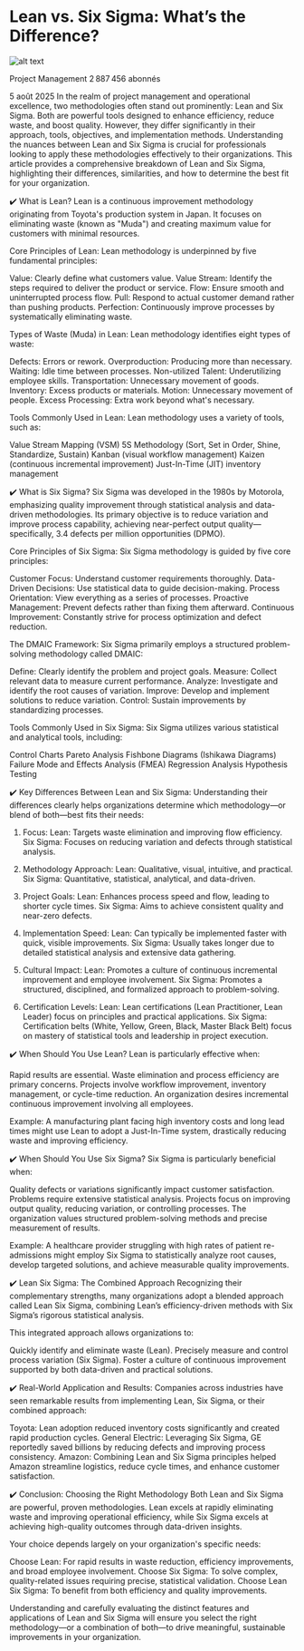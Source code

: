 # Lean vs. Six Sigma: What’s the Difference?

![alt text](image-1.png)


Project Management
2 887 456 abonnés


5 août 2025
In the realm of project management and operational excellence, two methodologies often stand out prominently: Lean and Six Sigma. Both are powerful tools designed to enhance efficiency, reduce waste, and boost quality. However, they differ significantly in their approach, tools, objectives, and implementation methods. Understanding the nuances between Lean and Six Sigma is crucial for professionals looking to apply these methodologies effectively to their organizations. This article provides a comprehensive breakdown of Lean and Six Sigma, highlighting their differences, similarities, and how to determine the best fit for your organization.


✔️ What is Lean?
Lean is a continuous improvement methodology originating from Toyota's production system in Japan. It focuses on eliminating waste (known as "Muda") and creating maximum value for customers with minimal resources.

Core Principles of Lean:
Lean methodology is underpinned by five fundamental principles:

Value: Clearly define what customers value.
Value Stream: Identify the steps required to deliver the product or service.
Flow: Ensure smooth and uninterrupted process flow.
Pull: Respond to actual customer demand rather than pushing products.
Perfection: Continuously improve processes by systematically eliminating waste.

Types of Waste (Muda) in Lean:
Lean methodology identifies eight types of waste:

Defects: Errors or rework.
Overproduction: Producing more than necessary.
Waiting: Idle time between processes.
Non-utilized Talent: Underutilizing employee skills.
Transportation: Unnecessary movement of goods.
Inventory: Excess products or materials.
Motion: Unnecessary movement of people.
Excess Processing: Extra work beyond what's necessary.

Tools Commonly Used in Lean:
Lean methodology uses a variety of tools, such as:

Value Stream Mapping (VSM)
5S Methodology (Sort, Set in Order, Shine, Standardize, Sustain)
Kanban (visual workflow management)
Kaizen (continuous incremental improvement)
Just-In-Time (JIT) inventory management


✔️ What is Six Sigma?
Six Sigma was developed in the 1980s by Motorola, emphasizing quality improvement through statistical analysis and data-driven methodologies. Its primary objective is to reduce variation and improve process capability, achieving near-perfect output quality—specifically, 3.4 defects per million opportunities (DPMO).

Core Principles of Six Sigma:
Six Sigma methodology is guided by five core principles:

Customer Focus: Understand customer requirements thoroughly.
Data-Driven Decisions: Use statistical data to guide decision-making.
Process Orientation: View everything as a series of processes.
Proactive Management: Prevent defects rather than fixing them afterward.
Continuous Improvement: Constantly strive for process optimization and defect reduction.

The DMAIC Framework:
Six Sigma primarily employs a structured problem-solving methodology called DMAIC:

Define: Clearly identify the problem and project goals.
Measure: Collect relevant data to measure current performance.
Analyze: Investigate and identify the root causes of variation.
Improve: Develop and implement solutions to reduce variation.
Control: Sustain improvements by standardizing processes.

Tools Commonly Used in Six Sigma:
Six Sigma utilizes various statistical and analytical tools, including:

Control Charts
Pareto Analysis
Fishbone Diagrams (Ishikawa Diagrams)
Failure Mode and Effects Analysis (FMEA)
Regression Analysis
Hypothesis Testing



✔️ Key Differences Between Lean and Six Sigma:
Understanding their differences clearly helps organizations determine which methodology—or blend of both—best fits their needs:

1. Focus:
Lean: Targets waste elimination and improving flow efficiency.
Six Sigma: Focuses on reducing variation and defects through statistical analysis.

2. Methodology Approach:
Lean: Qualitative, visual, intuitive, and practical.
Six Sigma: Quantitative, statistical, analytical, and data-driven.

3. Project Goals:
Lean: Enhances process speed and flow, leading to shorter cycle times.
Six Sigma: Aims to achieve consistent quality and near-zero defects.

4. Implementation Speed:
Lean: Can typically be implemented faster with quick, visible improvements.
Six Sigma: Usually takes longer due to detailed statistical analysis and extensive data gathering.

5. Cultural Impact:
Lean: Promotes a culture of continuous incremental improvement and employee involvement.
Six Sigma: Promotes a structured, disciplined, and formalized approach to problem-solving.

6. Certification Levels:
Lean: Lean certifications (Lean Practitioner, Lean Leader) focus on principles and practical applications.
Six Sigma: Certification belts (White, Yellow, Green, Black, Master Black Belt) focus on mastery of statistical tools and leadership in project execution.


✔️ When Should You Use Lean?
Lean is particularly effective when:

Rapid results are essential.
Waste elimination and process efficiency are primary concerns.
Projects involve workflow improvement, inventory management, or cycle-time reduction.
An organization desires incremental continuous improvement involving all employees.

Example: A manufacturing plant facing high inventory costs and long lead times might use Lean to adopt a Just-In-Time system, drastically reducing waste and improving efficiency.



✔️ When Should You Use Six Sigma?
Six Sigma is particularly beneficial when:

Quality defects or variations significantly impact customer satisfaction.
Problems require extensive statistical analysis.
Projects focus on improving output quality, reducing variation, or controlling processes.
The organization values structured problem-solving methods and precise measurement of results.

Example: A healthcare provider struggling with high rates of patient re-admissions might employ Six Sigma to statistically analyze root causes, develop targeted solutions, and achieve measurable quality improvements.



✔️ Lean Six Sigma: The Combined Approach
Recognizing their complementary strengths, many organizations adopt a blended approach called Lean Six Sigma, combining Lean’s efficiency-driven methods with Six Sigma’s rigorous statistical analysis.

This integrated approach allows organizations to:

Quickly identify and eliminate waste (Lean).
Precisely measure and control process variation (Six Sigma).
Foster a culture of continuous improvement supported by both data-driven and practical solutions.


✔️ Real-World Application and Results:
Companies across industries have seen remarkable results from implementing Lean, Six Sigma, or their combined approach:

Toyota: Lean adoption reduced inventory costs significantly and created rapid production cycles.
General Electric: Leveraging Six Sigma, GE reportedly saved billions by reducing defects and improving process consistency.
Amazon: Combining Lean and Six Sigma principles helped Amazon streamline logistics, reduce cycle times, and enhance customer satisfaction.



✔️ Conclusion: Choosing the Right Methodology
Both Lean and Six Sigma are powerful, proven methodologies. Lean excels at rapidly eliminating waste and improving operational efficiency, while Six Sigma excels at achieving high-quality outcomes through data-driven insights.

Your choice depends largely on your organization's specific needs:

Choose Lean: For rapid results in waste reduction, efficiency improvements, and broad employee involvement.
Choose Six Sigma: To solve complex, quality-related issues requiring precise, statistical validation.
Choose Lean Six Sigma: To benefit from both efficiency and quality improvements.

Understanding and carefully evaluating the distinct features and applications of Lean and Six Sigma will ensure you select the right methodology—or a combination of both—to drive meaningful, sustainable improvements in your organization.